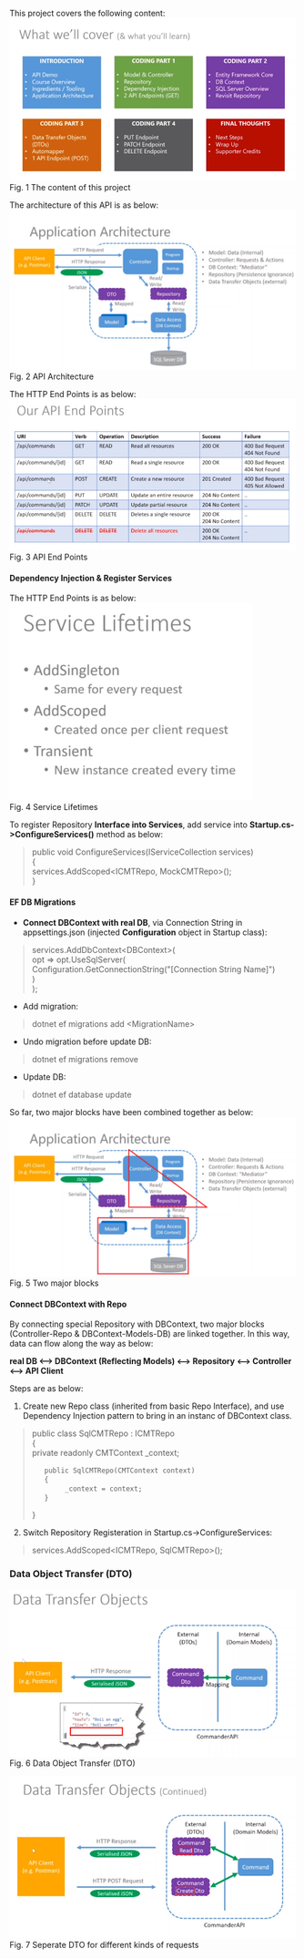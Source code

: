 This project covers the following content:  
![Project Content](https://github.com/sharship/ASP.Net-Core-3.1-MVC-REST-API/blob/master/External%20Resource/Content.PNG "Project Content")  
Fig. 1 The content of this project  

The architecture of this API is as below:  
![API Architecture](https://github.com/sharship/ASP.Net-Core-3.1-MVC-REST-API/blob/master/External%20Resource/Architecture.PNG "API Architecture")  
Fig. 2 API Architecture  

The HTTP End Points is as below:  
![API End Points](https://github.com/sharship/ASP.Net-Core-3.1-MVC-REST-API/blob/master/External%20Resource/API-End-Points.PNG "API End Points")  
Fig. 3 API End Points  


#### Dependency Injection & Register Services
The HTTP End Points is as below:  
![Service Lifetimes](https://github.com/sharship/ASP.Net-Core-3.1-MVC-REST-API/blob/master/External%20Resource/Service_Lifetimes.PNG "Service Lifetimes")  
Fig. 4 Service Lifetimes  

To register Repository **Interface into Services**, add service into **Startup.cs->ConfigureServices()** method as below:  
> public void ConfigureServices(IServiceCollection services)  
> {  
>      services.AddScoped<ICMTRepo, MockCMTRepo>();  
> }  

#### EF DB Migrations  
* **Connect DBContext with real DB**, via Connection String in appsettings.json (injected **Configuration** object in Startup class):  
> services.AddDbContext\<DBContext\>(  
>     opt => opt.UseSqlServer(  
>         Configuration.GetConnectionString("[Connection String Name]")  
>     )  
> );  


* Add migration:  
> dotnet ef migrations add \<MigrationName\>  

* Undo migration before update DB:  
> dotnet ef migrations remove  

* Update DB:  
> dotnet ef database update  

So far, two major blocks have been combined together as below:    
![Two major blocks](https://github.com/sharship/ASP.Net-Core-3.1-MVC-REST-API/blob/master/External%20Resource/Two_Major_Blocks.png "Two major blocks")  
Fig. 5 Two major blocks  

#### Connect DBContext with Repo
By connecting special Repository with DBContext, two major blocks (Controller-Repo & DBContext-Models-DB) are linked together. In this way, data can flow along the way as below:  

**real DB <--> DBContext (Reflecting Models) <--> Repository <--> Controller <--> API Client**  

Steps are as below:  
1. Create new Repo class (inherited from basic Repo Interface), and use Dependency Injection pattern to bring in an instanc of DBContext class.  
>    public class SqlCMTRepo : ICMTRepo  
>    {  
>        private readonly CMTContext _context;  
>   
>        public SqlCMTRepo(CMTContext context)  
>        {  
>             _context = context;  
>        }  
>    }  

2. Switch Repository Registeration in Startup.cs->ConfigureServices:  
> services.AddScoped\<ICMTRepo, SqlCMTRepo\>();

### Data Object Transfer (DTO)
![Data Object Transfer (DTO)](https://github.com/sharship/ASP.Net-Core-3.1-MVC-REST-API/blob/master/External%20Resource/DTO.PNG "Data Object Transfer (DTO)")  
Fig. 6 Data Object Transfer (DTO)  

![Seperate DTO](https://github.com/sharship/ASP.Net-Core-3.1-MVC-REST-API/blob/master/External%20Resource/Seperate_DTOs.PNG "Seperate DTO")  
Fig. 7 Seperate DTO for different kinds of requests  

